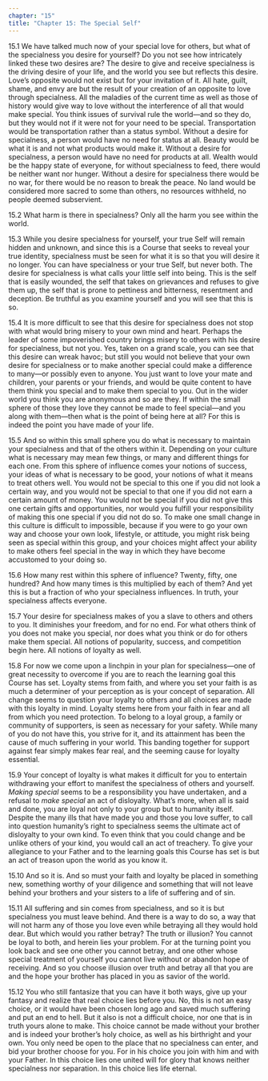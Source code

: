 ```yaml
---
chapter: "15"
title: "Chapter 15: The Special Self"
---
```


15.1 We have talked much now of your special love for others, but what
of the specialness you desire for yourself? Do you not see how
intricately linked these two desires are? The desire to give and receive
specialness is the driving desire of your life, and the world you see
but reflects this desire. Love’s opposite would not exist but for your
invitation of it. All hate, guilt, shame, and envy are but the result of
your creation of an opposite to love through specialness. All the
maladies of the current time as well as those of history would give way
to love without the interference of all that would make special. You
think issues of survival rule the world—and so they do, but they would
not if it were not for your need to be special. Transportation would be
transportation rather than a status symbol. Without a desire for
specialness, a person would have no need for status at all. Beauty would
be what it is and not what products would make it. Without a desire for
specialness, a person would have no need for products at all. Wealth
would be the happy state of everyone, for without specialness to feed,
there would be neither want nor hunger. Without a desire for specialness
there would be no war, for there would be no reason to break the peace.
No land would be considered more sacred to some than others, no
resources withheld, no people deemed subservient. 

15.2 What harm is there in specialness? Only all the harm you see within
the world. 

15.3 While you desire specialness for yourself, your true Self will
remain hidden and unknown, and since this is a Course that seeks to
reveal your true identity, specialness must be seen for what it is so
that you will desire it no longer. You can have specialness or your true
Self, but never both. The desire for specialness is what calls your
little self into being. This is the self that is easily wounded, the
self that takes on grievances and refuses to give them up, the self that
is prone to pettiness and bitterness, resentment and deception. Be
truthful as you examine yourself and you will see that this is so. 

15.4 It is more difficult to see that this desire for specialness does
not stop with what would bring misery to your own mind and heart.
Perhaps the leader of some impoverished country brings misery to others
with his desire for specialness, but not you.  Yes, taken on a grand
scale, you can see that this desire can wreak havoc; but still you would
not believe that your own desire for specialness or to make another
special could make a difference to many—or possibly even to anyone. You
just want to love your mate and children, your parents or your friends,
and would be quite content to have them think you special and to make
them special to you. Out in the wider world you think you are anonymous
and so are they. If within the small sphere of those they love they
cannot be made to feel special—and you along with them—then what is the
point of being here at all? For this is indeed the point you have made
of your life. 

15.5 And so within this small sphere you do what is necessary to
maintain your specialness and that of the others within it. Depending on
your culture what is necessary may mean few things, or many and
different things for each one. From this sphere of influence comes your
notions of success, your ideas of what is necessary to be good, your
notions of what it means to treat others well. You would not be special
to this one if you did not look a certain way, and you would not be
special to that one if you did not earn a certain amount of money. You
would not be special if you did not give this one certain gifts and
opportunities, nor would you fulfill your responsibility of making this
one special if you did not do so. To make one small change in this
culture is difficult to impossible, because if you were to go your own
way and choose your own look, lifestyle, or attitude, you might risk
being seen as special within this group, and your choices might affect
your ability to make others feel special in the way in which they have
become accustomed to your doing so. 

15.6 How many rest within this sphere of influence? Twenty, fifty, one
hundred? And how many times is this multiplied by each of them? And yet
this is but a fraction of who your specialness influences. In truth,
your specialness affects everyone. 

15.7 Your desire for specialness makes of you a slave to others and
others to you. It diminishes your freedom, and for no end. For what
others think of you does not make you special, nor does what you think
or do for others make them special. All notions of popularity, success,
and competition begin here. All notions of loyalty as well. 

15.8 For now we come upon a linchpin in your plan for specialness—one of
great necessity to overcome if you are to reach the learning goal this
Course has set. Loyalty stems from faith, and where you set your faith
is as much a determiner of your perception as is your concept of
separation. All change seems to question your loyalty to others and all
choices are made with this loyalty in mind. Loyalty stems here from your
faith in fear and all from which you need protection. To belong to a
loyal group, a family or community of supporters, is seen as necessary
for your safety. While many of you do not have this, you strive for it,
and its attainment has been the cause of much suffering in your world.
This banding together for support against fear simply makes fear real,
and the seeming cause for loyalty essential. 

15.9 Your concept of loyalty is what makes it difficult for you to
entertain withdrawing your effort to manifest the specialness of others
and yourself. *Making special* seems to be a responsibility you have
undertaken, and a refusal to *make special* an act of disloyalty. What’s
more, when all is said and done, you are loyal not only to your group
but to humanity itself. Despite the many ills that have made you and
those you love suffer, to call into question humanity’s right to
specialness seems the ultimate act of disloyalty to your own kind. To
even think that you could change and be unlike others of your kind, you
would call an act of treachery. To give your allegiance to your Father
and to the learning goals this Course has set is but an act of treason
upon the world as you know it. 

15.10 And so it is. And so must your faith and loyalty be placed in
something new, something worthy of your diligence and something that
will not leave behind your brothers and your sisters to a life of
suffering and of sin. 

15.11 All suffering and sin comes from specialness, and so it is but
specialness you must leave behind. And there is a way to do so, a way
that will not harm any of those you love even while betraying all they
would hold dear. But which would you rather betray? The truth or
illusion? You cannot be loyal to both, and herein lies your problem. For
at the turning point you look back and see one other you cannot betray,
and one other whose special treatment of yourself you cannot live
without or abandon hope of receiving. And so you choose illusion over
truth and betray all that you are and the hope your brother has placed
in you as savior of the world.

15.12 You who still fantasize that you can have it both ways, give up
your fantasy and realize that real choice lies before you. No, this is
not an easy choice, or it would have been chosen long ago and saved much
suffering and put an end to hell. But it also is not a difficult choice,
nor one that is in truth yours alone to make. This choice cannot be made
without your brother and is indeed your brother’s holy choice, as well
as his birthright and your own. You only need be open to the place that
no specialness can enter, and bid your brother choose for you. For in
his choice you join with him and with your Father. In this choice lies
one united will for glory that knows neither specialness nor separation.
In this choice lies life eternal.

